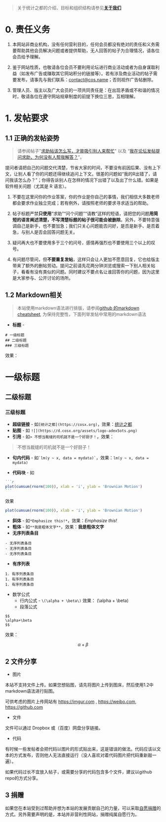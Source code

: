 >关于统计之都的介绍、目标和组织结构请参见[**关于我们**](http://cos.name/about/)


# 0. 责任义务

1. 本网站非商业机构，没有任何营利目的，任何会员都没有绝对的责任和义务需要帮助其他会员解决问题或者提供帮助，无人回答的帖子为合理情况，请各位会员给予理解。

2. 鉴于网站性质，也敬请各位会员不要利用论坛进行商业活动或者为自身谋取利益（如发布广告或赚取其它网站积分的链接等）。若有涉及商业活动的帖子需要发布，请事先与我们联系：contact@cos.name；否则视作广告帖删除。

3. 管理人员、版主以及广大会员的一项共同责任是：在出现矛盾或不和谐的情况时，敬请各位在遵守网站规章制度的前提下换位三思，互相理解。

# 1. 发帖要求



## 1.1 正确的发帖姿势

> 请参阅帖子"[求助帖该怎么写，才能吸引别人来帮忙](https://d.cosx.org/d/420240--)" 以及 “[我在论坛发帖提问求助，为何没有人帮我解答？](https://d.cosx.org/d/419256)”。

提问者请把自己的问题交代清楚，节省大家的时间，不要没有前因后果、没有上下文，让别人看了你的问题还得继续追问上下文。很差的问题如“我的R出错了，请问我该怎么办？”；你得告诉别人在怎样的情况下出错了以及出了什么错。如果是软件相关问题（尤其是 R 语言）。

1. 不要在这里问你的作业答案，你的作业是你自己的事情，我们相信大多数老师都会要求作业独立完成；若有例外，请按照老师的要求寻求适当的帮助。

1. 帖子标题严禁**只使用**“求助”“问个问题”“请教”这样的短语，请把您的问题**用简短的语言阐述清楚，不写清楚标题的帖子很可能会被删除**。另外，不要特意强调自己是新手，也不要加急；我们只关心问题能否问好，是否是新手、是否着急，与别人是否会回答问题无关。

1. 疑问再大也不要使用多于三个的问号，感情再强烈也不要使用三个以上的叹号。

1. 有问题尽管问，但**不要重复发帖**，这样只会让人更加不愿意回复，它也给版主带来了额外的删帖劳动。提问之前请先花两分钟浏览或搜索一下别人相关帖子，看看有没有类似的问题。同时建议不要点名让谁回答你的问题，因为这里是大家参与、公开讨论的场所。


## 1.2 Markdown相关

> 本站使用markdown语法进行排版，请参阅[github 的markdown cheatsheet](https://github.com/adam-p/markdown-here/wiki/Markdown-Cheatsheet), 为保持完整性，下面列举发帖中常用的markdown语法

- **标题** - 
```
# 一级标题
## 二级标题
### 三级标题
```

效果：

# 一级标题
## 二级标题
### 三级标题


- **超级链接** - 如`[统计之都](https://cosx.org)`，效果：[统计之都](https://cosx.org)
- **贴图** - 如 `![](https://d.cosx.org/assets/logo-adex5ots.png)`
- **引用** - 如`> 不想当裁缝的司机就不是一个好厨子！`，效果：

> 不想当裁缝的司机就不是一个好厨子！

- **句内代码** - 如`` `lm(y ~ x, data = mydata)` ``，效果：`lm(y ~ x, data = mydata)`

- **代码块** - 如

````markdown
```r
plot(cumsum(rnorm(100)), xlab = 'i', ylab = 'Brownian Motion')
```
````
效果
```r
plot(cumsum(rnorm(100)), xlab = 'i', ylab = 'Brownian Motion')
```


- **斜体** - 如`*Emphasize this!*`，效果：*Emphasize this!*
- **粗体** - 如`**我是粗体文字**`，效果：**我是粗体文字**
- **无序列表条目**
```
- 无序列表条目
- 无序列表条目
- 无序列表条目
```
- **有序列表**
```
1. 有序列表条目
1. 有序列表条目
1. 有序列表条目
```

- 数学公式
    + 行内公式 - `\(\alpha + \beta\)` 效果： \(\alpha + \beta\)
    + 段落公式

```
$$
\alpha+\beta
$$
```
效果：

$$
\alpha+\beta
$$


## 2 文件分享

- 图片

本站不支持文件上传。如果您想贴图，请先将图片上传到图床，然后使用1.2中markdown语法进行贴图。

可供考虑的图片上传网站有 https://imgur.com , https://weibo.com, https://github.com

- 文件

文件可以通过 Dropbox 或（百度）网盘分享链接。

- 代码

有时候一些发帖者会把代码以图片的形式贴出来，这是错误的做法。代码应该以文本的方式发布，否则他人无法直接运行（没人喜欢对着代码图片把代码重新敲一遍）。

如果代码过长不宜放入帖子，或需要分享的代码包含多个文件，建议以github repo的方式分享。

## 3 捐赠 

如果您在本站受到过帮助并想为本站的发展贡献自己的力量，可以采取[自愿捐赠](https://cosx.org/donate/)的方式。另外需要声明的是，本站并非营利性网站，捐赠纯属自愿行为。


